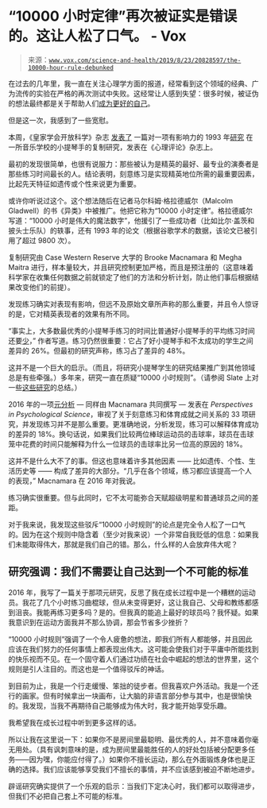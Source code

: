 <!--yml

类别：未分类

日期：2024-05-27 14:38:26

-->

# “10000 小时定律”再次被证实是错误的。这让人松了口气。 - Vox

> 来源：[`www.vox.com/science-and-health/2019/8/23/20828597/the-10000-hour-rule-debunked`](https://www.vox.com/science-and-health/2019/8/23/20828597/the-10000-hour-rule-debunked)

在过去的几年里，我一直在关注心理学方面的报道，经常看到这个领域的经典、广为流传的实验在严格的再次测试中失败。这经常让人感到失望：很多时候，被证伪的想法最终都是关于帮助人们[成为更好的自己](https://www.sciencedaily.com/releases/2017/09/170911095932.htm)。

但是这一次，我感到了一些宽慰。

本周，《皇家学会开放科学》杂志 [发表了](https://royalsocietypublishing.org/doi/10.1098/rsos.190327) 一篇对一项有影响力的 1993 年[研究](http://dx.doi.org/10.1037/0033-295X.100.3.363) 在一所音乐学校的小提琴手的复制研究，发表在《心理评论》杂志上。

最初的发现很简单，也很有说服力：那些被认为是精英的最好、最专业的演奏者是那些练习时间最长的人。结论表明，刻意练习是实现精英地位所需的最重要因素，比起先天特征如遗传或个性来说更为重要。

或许你听说过这个。这个想法随后在记者马尔科姆·格拉德威尔（Malcolm Gladwell）的书《异类》中被推广。他把它称为“10000 小时定律”。格拉德威尔写道：“10000 小时是伟大的魔法数字”，他援引了一些成功者（比如比尔·盖茨和披头士乐队）的轶事，还有 1993 年的论文（根据谷歌学术的数据，该论文已被引用了超过 9800 次）。

复制研究由 Case Western Reserve 大学的 Brooke Macnamara 和 Megha Maitra 进行，样本量较大，并且研究控制更加严格，而且是预注册的（这意味着科学家在收集任何数据之前就锁定了他们的方法和分析计划，防止他们事后根据结果改变他们的前提）。

发现练习确实对表现有影响，但远不及原始文章所声称的那么重要，并且令人惊讶的是，它对精英表现者的效果有所不同。

“事实上，大多数最优秀的小提琴手练习的时间比普通好小提琴手的平均练习时间还要[少](https://www.sciencedaily.com/releases/2017/09/170911095932.htm)，” 作者写道。练习仍然很重要：它占了好小提琴手和不太成功的学生之间差异的 26%。但最初的研究声称，练习占了差异的 48%。

这并不是一个巨大的启示。（而且，将研究小提琴学生的研究结果推广到其他领域总是有些牵强。）多年来，研究一直在质疑“10000 小时规则”。（请参阅 Slate 上对一些[这些研究](https://slate.com/technology/2014/09/malcolm-gladwells-10000-hour-rule-for-deliberate-practice-is-wrong-genes-for-music-iq-drawing-ability-and-other-skills.html)的总结。）

2016 年的一项[元分析](http://pps.sagepub.com/content/11/3/333.abstract) — 同样由 Macnamara 共同撰写 — 发表在 *Perspectives in Psychological Science*，审视了关于刻意练习和体育成就之间关系的 33 项研究，并发现练习并不是那么重要。更准确地说，分析发现，练习可以解释体育成功的差异的 18%。换句话说，如果我们比较两位棒球运动员的击球率，球员在击球笼中花费的时间只能解释为什么一位球员的击球率比另一位高的原因的 18%。

这并不是什么大不了的事。但这也意味着许多其他因素 —— 比如遗传、个性、生活历史等 —— 构成了差异的大部分。“几乎在各个领域，练习都应该提高一个人的表现，” Macnamara 在 2016 年对我说。

练习确实很重要。但与此同时，它不太可能弥合天赋超级明星和普通球员之间的差距。

对于我来说，我发现这些驳斥“10000 小时规则”的论点是完全令人松了一口气的。因为在这个规则中隐含着（至少对我来说）一个非常自我贬低的信息：如果我们未能取得伟大，那就是我们自己的错。那么，什么样的人会放弃伟大呢？

## 研究强调：我们不需要让自己达到一个不可能的标准

2016 年，我写了一篇关于那项元研究，反思了我在成长过程中是一个糟糕的运动员。我花了几个小时练习曲棍球，但从未变得更好，这让我自己、父母和教练都感到沮丧。我能再练习更多吗？是的。但我真的能追上最好的球员吗？我怀疑。如果我意识到在运动方面我并不那么协调，那会节省多少挫折？

“10000 小时规则”强调了一个令人疲惫的想法，即我们所有人都能够，并且因此应该在我们努力的任何事情上都表现出伟大。这可能会使我们对于平庸中所能找到的快乐视而不见。在一个固守着人们通过功绩在社会中崛起的想法的世界里，这个规则是引人注目的。而这也是一个值得驳斥的神话。

到目前为止，我是一个行走缓慢、笨拙的徒步者。但我喜欢户外活动。我是一个还行的画家。但有时候拿出一块画布，让大脑的非语言部分参与其中，也是很愉快的。我发现，当我不再期待自己能够成为伟大时，我才能开始享受乐趣。

我希望我在成长过程中听到更多这样的话。

所以让我在这里说一下：如果你不是房间里最聪明、最优秀的人，并不意味着你毫无用处。（具有讽刺意味的是，成为房间里最能胜任的人的好处包括被分配更多任务——因为嘿，你能应付得了。）如果你不擅长运动，那么在外面锻炼身体也是正确的选择。我们应该能够享受我们不擅长的事情，并不应该感到被迫不断地进步。

辟谣研究确实提供了一个乐观的启示：当我们下定决心时，我们都可以取得进步，但我们不必把自己套上不可能的标准。
